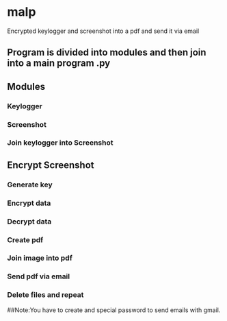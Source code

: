 # malp
Encrypted keylogger and screenshot into a pdf and send it via email
## Program is divided into modules and then join into a main program .py

## Modules
### Keylogger
### Screenshot
### Join keylogger into Screenshot
## Encrypt Screenshot
### Generate key
### Encrypt data
### Decrypt data
### Create pdf
### Join image into pdf
### Send pdf via email
### Delete files and repeat

##Note:You have to create and special password to send emails with gmail.


